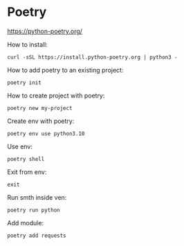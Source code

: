# Poetry
https://python-poetry.org/

How to install:
```
curl -sSL https://install.python-poetry.org | python3 -
```

How to add poetry to an existing project:
```
poetry init
```

How to create project with poetry:
```
poetry new my-project
```

Create env with poetry:
```
poetry env use python3.10
```

Use env:
```
poetry shell
```

Exit from env:
```
exit
```

Run smth inside ven:
```
poetry run python
```

Add module:
```
poetry add requests
```
